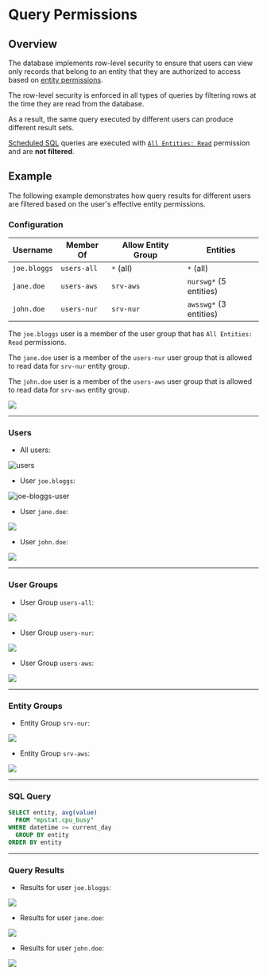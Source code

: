 # Query Permissions

## Overview

The database implements row-level security to ensure that users can view only records that belong to an entity that they are authorized to access based on [entity permissions](../administration/user-authorization.md#entity-permissions).

The row-level security is enforced in all types of queries by filtering rows at the time they are read from the database.

As a result, the same query executed by different users can produce different result sets.

[Scheduled SQL](scheduled-sql.md) queries are executed with [`All Entities: Read`](../administration/user-authorization.md#all-entities-permissions) permission and are **not filtered**.

## Example

The following example demonstrates how query results for different users are filtered based on the user's effective entity permissions.

### Configuration

| **Username** | **Member Of** | **Allow Entity Group** | Entities |
|---|---|---|---|
| `joe.bloggs` | `users-all` | `*` (all) | `*` (all) |
| `jane.doe` | `users-aws` | `srv-aws` | `nurswg*` (5 entities) |
| `john.doe` | `users-nur` | `srv-nur` | `awsswg*` (3 entities) |

The `joe.bloggs` user is a member of the user group that has `All Entities: Read` permissions.

The `jane.doe` user is a member of the `users-nur` user group that is allowed to read data for `srv-nur` entity group.

The `john.doe` user is a member of the `users-aws` user group that is allowed to read data for `srv-aws` entity group.

![](./images/sql-permissions.png)

---

### Users

* All users:

![users](./images/users.png)

* User `joe.bloggs`:

![joe-bloggs-user](./images/joe-bloggs-user.png)

* User `jane.doe`:

![](./images/jane-doe-user.png)

* User `john.doe`:

![](./images/john-doe-user.png)

---

### User Groups

* User Group `users-all`:

![](./images/users-all.png)

* User Group `users-nur`:

![](./images/users-nur.png)

* User Group `users-aws`:

![](./images/users-aws.png)

---

### Entity Groups

* Entity Group `srv-nur`:

![](./images/srv-nur.png)

* Entity Group `srv-aws`:

![](./images/srv-aws.png)

---

### SQL Query

```sql
SELECT entity, avg(value)
  FROM "mpstat.cpu_busy"
WHERE datetime >= current_day
  GROUP BY entity
ORDER BY entity
```

---

### Query Results

* Results for user `joe.bloggs`:

![](./images/joe-bloggs-sql.png)

* Results for user `jane.doe`:

![](./images/jane-doe-sql.png)

* Results for user `john.doe`:

![](./images/john-doe-sql.png)
